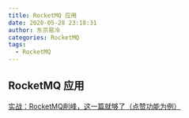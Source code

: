 ```yaml
---
title: RocketMQ 应用
date: 2020-05-28 23:18:31
author: 东京易冷
categories: RocketMQ
tags:
  - RocketMQ
---
```


## RocketMQ 应用

[实战：RocketMQ削峰，这一篇就够了（点赞功能为例）](https://juejin.im/post/5ea159e4f265da47f0794da5)
